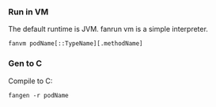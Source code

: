 

### Run in VM ###

The default runtime is JVM. fanrun vm is a simple interpreter.
```
fanvm podName[::TypeName][.methodName]
```

### Gen to C ###

Compile to C:
```
fangen -r podName
```


